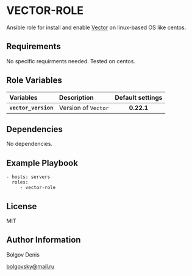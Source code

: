 VECTOR-ROLE
=========

Ansible role for install and enable [Vector](https://vector.dev) on linux-based OS like centos.

Requirements
------------

No specific requirments needed.
Tested on centos.

Role Variables
--------------

| Variables | Description | Default settings |
| :--------  | :----------   | :------------:  |
| **`vector_version`** | Version of `Vector`  | **0.22.1** |

Dependencies
------------

No dependencies.

Example Playbook
----------------

    - hosts: servers
      roles:
         - vector-role

License
-------

MIT

Author Information
------------------

Bolgov Denis

bolgovsky@mail.ru